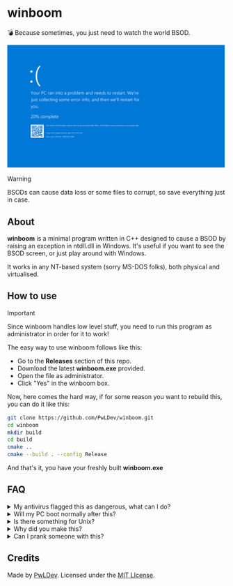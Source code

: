 # winboom
💣 Because sometimes, you just need to watch the world BSOD.

<img src=".github/bsod.png" width="500"><br>

> [!WARNING]
> BSODs can cause data loss or some files to corrupt, so save everything just in case.

## About
**winboom** is a minimal program written in C++ designed to cause a BSOD by raising an exception in ntdll.dll in Windows.
It's useful if you want to see the BSOD screen, or just play around with Windows.

It works in any NT-based system (sorry MS-DOS folks), both physical and virtualised.

## How to use
> [!IMPORTANT]
> Since winboom handles low level stuff, you need to run this program as administrator in order for it to work!

The easy way to use winboom follows like this:
- Go to the **Releases** section of this repo.
- Download the latest **winboom.exe** provided.
- Open the file as administrator.
- Click "Yes" in the winboom box.

Now, here comes the hard way, if for some reason you want to rebuild this, you can do it like this:

```sh
git clone https://github.com/PwLDev/winboom.git
cd winboom
mkdir build
cd build
cmake ..
cmake --build . --config Release
```
And that's it, you have your freshly built **winboom.exe** 

## FAQ
<details>
<summary>My antivirus flagged this as dangerous, what can I do?</summary>

It's totally normal because antiviruses are designed to avoid these stuff to happen, but you can temporarily disable it if you really want to run winboom.exe.
</details>

<details>
<summary>Will my PC boot normally after this?</summary>

Yes, it should boot up as usual. Yet there is a little chance that some file may get corrupt, in that case the Windows automatic repair can handle that, but it's pretty unlikely to happen.
</details>

<details>
<summary>Is there something for Unix?</summary>

Try running this command: `:(){ :|:& };:`
</details>

<details>
<summary>Why did you make this?</summary>

I was heavily bored at my home and with nothing to do, so I remembered that once, a long time ago, I wrote a russian roulette code in Python to BSOD Windows, so I reused that code and translated it to C++.
</details>

<details>
<summary>Can I prank someone with this?</summary>

Sure, but I'm not responsible for any damage caused to physical devices. Proceed with caution!
</details>

## Credits
Made by [PwLDev](https://github.com/PwLDev).
Licensed under the [MIT LIcense](LICENSE).
